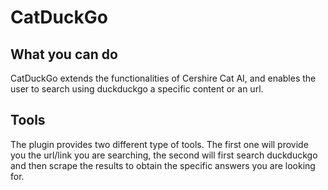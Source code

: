 # CatDuckGo

## What you can do

CatDuckGo extends the functionalities of Cershire Cat AI, and enables the user to search using duckduckgo a specific content or an url.

## Tools

The plugin provides two different type of tools. The first one will provide you the url/link you are searching, the second will first search duckduckgo and then scrape the results to obtain the specific answers you are looking for. 
